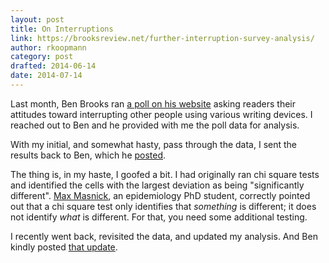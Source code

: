 ```yaml
---
layout: post
title: On Interruptions
link: https://brooksreview.net/further-interruption-survey-analysis/
author: rkoopmann
category: post
drafted: 2014-06-14
date: 2014-07-14
---
```


Last month, Ben Brooks ran [a poll on his website][the-poll] asking readers their attitudes toward interrupting other people using various writing devices. I reached out to Ben and he provided with me the poll data for analysis.

With my initial, and somewhat hasty, pass through the data, I sent the results back to Ben, which he [posted][the-results].

The thing is, in my haste, I goofed a bit. I had originally ran chi square tests and identified the cells with the largest deviation as being "significantly different". [Max Masnick](http://maxmasnick.com), an epidemiology PhD student, correctly pointed out that a chi square test only identifies that *something* is different; it does not identify *what* is different. For that, you need some additional testing.

I recently went back, revisited the data, and updated my analysis. And Ben kindly posted [that update][updated-results].

[the-poll]: https://brooksreview.net/2014/06/interruption-survey/
[the-results]: https://brooksreview.net/2014/06/on-interruptions
[updated-results]: https://brooksreview.net/further-interruption-survey-analysis/